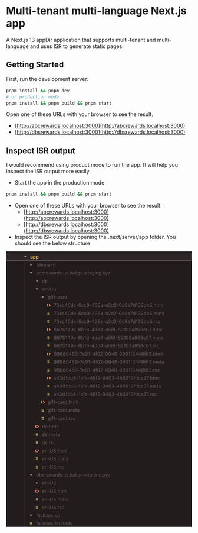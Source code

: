 # Multi-tenant multi-language Next.js app

A Next.js 13 appDir application that supports multi-tenant and multi-language and uses ISR to generate static pages.

## Getting Started

First, run the development server:

```bash
pnpm install && pnpm dev
# or production mode
pnpm install && pnpm build && pnpm start
```

Open one of these URLs with your browser to see the result.

- [http://abcrewards.localhost:3000](http://abcrewards.localhost:3000)
- [http://dbsrewards.localhost:3000](http://dbsrewards.localhost:3000)

## Inspect ISR output

I would recommend using product mode to run the app. It will help you inspect the ISR output more easily.

- Start the app in the production mode

```bash
pnpm install && pnpm build && pnpm start
```
- Open one of these URLs with your browser to see the result.
  - [http://abcrewards.localhost:3000](http://abcrewards.localhost:3000)
  - [http://dbsrewards.localhost:3000](http://dbsrewards.localhost:3000)
- Inspect the ISR output by opening the .next/server/app folder. You should see the below structure

![image](readme-assets/isr-output.jpg)
